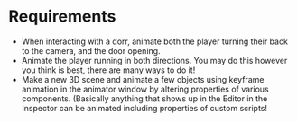 # Requirements
- When interacting with a dorr, animate both the player turning their back to the camera, and the door opening.
- Animate the player running in both directions. You may do this however you think is best, there are many ways to do it!
- Make a new 3D scene and animate a few objects using keyframe animation in the animator window by altering properties of various components.
(Basically anything that shows up in the Editor in the Inspector can be animated including properties of custom scripts!

